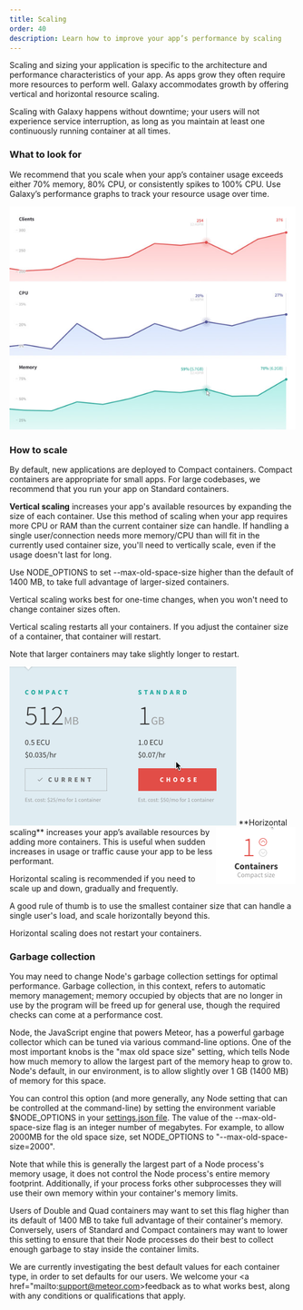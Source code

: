 ```yaml
---
title: Scaling
order: 40
description: Learn how to improve your app’s performance by scaling
---
```


Scaling and sizing your application is specific to the architecture and performance characteristics of your app. As apps grow they often require more resources to perform well. Galaxy accommodates growth by offering vertical and horizontal resource scaling.

Scaling with Galaxy happens without downtime; your users will not experience service interruption, as long as you maintain at least one continuously running container at all times.

<h3 id="what-to-look-for">What to look for</h3>

We recommend that you scale when your app’s container usage exceeds either 70% memory, 80% CPU, or consistently spikes to 100% CPU. Use Galaxy’s performance graphs to track your resource usage over time. 

<img src="images/email-galaxy-performance-graphs-600x468.jpg" style="">

<h3 id="how-to">How to scale</h3>

By default, new applications are deployed to Compact containers. Compact containers are appropriate for small apps. For large codebases, we recommend that you run your app on Standard containers.

**Vertical scaling** increases your app's available resources by expanding the size of each container. Use this method of scaling when your app requires more CPU or RAM than the current container size can handle. If handling a single user/connection needs more memory/CPU than will fit in the currently used container size, you'll need to vertically scale, even if the usage doesn't last for long.

Use NODE_OPTIONS to set --max-old-space-size higher than the default of 1400 MB, to take full advantage of larger-sized containers.

Vertical scaling works best for one-time changes, when you won't need to change container sizes often. 

Vertical scaling restarts all your containers. If you adjust the container size of a container, that container will restart.

Note that larger containers may take slightly longer to restart.

<img src="images/container-upsize.gif" style="">

<img src="images/email-scale-up.gif" style="float:right">
**Horizontal scaling** increases your app’s available resources by adding more containers. This is useful when sudden increases in usage or traffic cause your app to be less performant. 

Horizontal scaling is recommended if you need to scale up and down, gradually and frequently.

A good rule of thumb is to use the smallest container size that can handle a single user's load, and scale horizontally beyond this.

Horizontal scaling does not restart your containers.

<h3 id="garbage-collection">Garbage collection</h3>

You may need to change Node's garbage collection settings for optimal performance. Garbage collection, in this context, refers to automatic memory management; memory occupied by objects that are no longer in use by the program will be freed up for general use, though the required checks can come at a performance cost.

Node, the JavaScript engine that powers Meteor, has a powerful garbage collector which can be tuned via various command-line options. One of the most important knobs is the "max old space size" setting, which tells Node how much memory to allow the largest part of the memory heap to grow to. Node's default, in our environment, is to allow slightly over 1 GB (1400 MB) of memory for this space.

You can control this option (and more generally, any Node setting that can be controlled at the command-line) by setting the environment variable $NODE_OPTIONS in your [settings.json file](/environment-variables.html). The value of the --max-old-space-size flag is an integer number of megabytes. For example, to allow 2000MB for the old space size, set NODE_OPTIONS to "--max-old-space-size=2000".

Note that while this is generally the largest part of a Node process's memory usage, it does not control the Node process's entire memory footprint. Additionally, if your process forks other subprocesses they will use their own memory within your container's memory limits.

Users of Double and Quad containers may want to set this flag higher than its default of 1400 MB to take full advantage of their container's memory. Conversely, users of Standard and Compact containers may want to lower this setting to ensure that their Node processes do their best to collect enough garbage to stay inside the container limits.

We are currently investigating the best default values for each container type, in order to set defaults for our users. We welcome your <a href="mailto:support@meteor.com>feedback</a> as to what works best, along with any conditions or qualifications that apply.


